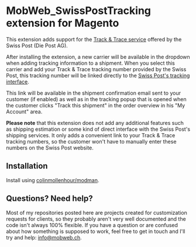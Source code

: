 # MobWeb_SwissPostTracking extension for Magento

This extension adds support for the [Track & Trace service](www.post.ch/trackandtrace) offered by the Swiss Post (Die Post AG).

After installing the extension, a new carrier will be available in the dropdown when adding tracking information to a shipment. When you select this carrier and add your Track & Trace tracking number provided by the Swiss Post, this tracking number will be linked directly to the [Swiss Post's tracking interface](http://www.post.ch/post-startseite/post-geschaeftskunden/post-track-and-trace-search-gk.htm).

This link will be available in the shipment confirmation email sent to your customer (if enabled) as well as in the tracking popup that is opened when the customer clicks "Track this shipment" in the order overview in his "My Account" area.

**Please note** that this extension does not add any additional features such as shipping estimation or some kind of direct interface with the Swiss Post's shipping services. It only adds a convenient link to your Track & Trace tracking numbers, so the customer won't have to manually enter these numbers on the Swiss Post website.

## Installation

Install using [colinmollenhour/modman](https://github.com/colinmollenhour/modman/).

## Questions? Need help?

Most of my repositories posted here are projects created for customization requests for clients, so they probably aren't very well documented and the code isn't always 100% flexible. If you have a question or are confused about how something is supposed to work, feel free to get in touch and I'll try and help: [info@mobweb.ch](mailto:info@mobweb.ch).